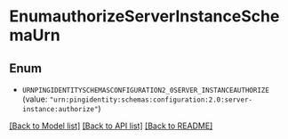 # EnumauthorizeServerInstanceSchemaUrn

## Enum


* `URNPINGIDENTITYSCHEMASCONFIGURATION2_0SERVER_INSTANCEAUTHORIZE` (value: `"urn:pingidentity:schemas:configuration:2.0:server-instance:authorize"`)


[[Back to Model list]](../README.md#documentation-for-models) [[Back to API list]](../README.md#documentation-for-api-endpoints) [[Back to README]](../README.md)


